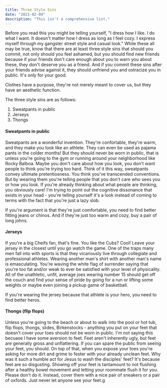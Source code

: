```yaml
---
title: Three Style Sins
date: "2021-02-09"
description: "This isn't a comprehensive list."
---
```


Before you read this you might be telling yourself, "I dress how I like. I do what
I want. It doesn't matter how I dress as long as I feel cozy. I express myself through
my gangster street style and casual look." While these all may be true, know that there are at
least three style sins that should you commit, not only should you feel ashamed, but you should
find new friends because if your friends don't care enough about you to warn you about these,
they don't deserve you as a friend. And if you commit these sins after your friends advise against it,
they should unfriend you and ostracize you in public. It's only for your good.

Clothes have a purpose, they're not merely meant to cover us, but they have an aesthetic function.

The three style sins are as follows:

1. Sweatpants in public
2. Jerseys
3. Thongs

#### Sweatpants in public

Sweatpants are a wonderful invention. They're confortable, they're warm, and they make you
look like an athlete. They can even be used as pajama pants in the colder months! But they
should never be worn in public, that is unless you're going to the gym or running around
your neighborhood like Rocky Balboa. Maybe you don't care about how you look, you don't
want people to think you're trying too hard. Think of it this way, sweatpants convey
ultimate pretentiosness. You think you've transcended conventions. But by wearing them you're telling people that you don't care who sees
you or how you look. If you're already thinking about what people are thinking, you obviously care!
I'm trying to point out the cognitive dissonance
that exists in your head - you're telling yourself it's a look instead of coming to terms
with the fact that you're just a lazy slob.

If you're argument is that they're just comfortable, you need to find better fitting jeans
or chinos. And if they're just too warm and cozy, buy a pair of long johns.

#### Jerseys

If you're a big Cheifs fan, that's fine. You like the Cubs? Cool! Leave your jersey
in the closest until you go watch the game. One of the traps many men fall into with sports
is that they vicariously live through collegiate and professional athletes. Wearing another
man's shirt with another man's name is emasculating. You're waving the white flag of surrender
saying that you're too fat and/or weak to ever be satisfied with your level of physicality. All
of the unathletic, unfit, average joes wearing number 15 should get off the couch and find
your sense of pride by going for a run or lifting some weights or maybe even joining a pickup game
of basketball.

If you're wearing the jersey because that athlete is your hero, you need to find better heros.

#### Thongs (flip flops)

Unless you're going to the beach or about to walk into the pool or hot tub, flip flops, thongs, slides, Birkenstocks - anything you put on your feet that doesn't cover your toes should not be worn in public. I'm not saying this becuase I have some aversion to feet. Feet aren't inherently ugly, but feet are generally gross and unflattering. If you can spare the public from seeing your feet, you should. On top of that, when you expose your toes you're asking for more dirt and grime to fester with your already unclean feet. Why was it such a humble act for Jesus to wash the disciples' feet? It's because feet are so disgusting. Showing off your feet is tantamount to not flushing after a healthy bowel movement and letting your roommate flush it for you. Please don't do it. Instead, cover them with a nice pair of sneakers or a pair of oxfords. Just never let anyone see your feet.g
